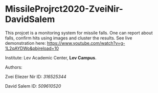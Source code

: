 # MissileProjrct2020-ZveiNir-DavidSalem

This projcet is a monitoring system for missile falls.
One can report about falls, confirm hits using images and cluster the results.
See live demonstration here: https://www.youtube.com/watch?v=g-1L2qAYDWo&pbjreload=10

Institute: Lev Academic Center, **Lev Campus**.

Authors:  

Zvei Eliezer Nir   ID: *316525344*

David Salem        ID: *509610520*
          
